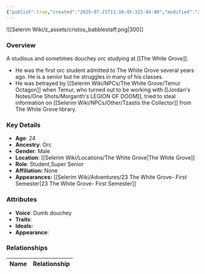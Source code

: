 ```yaml
---
{"publish":true,"created":"2025-07-21T11:30:45.323-04:00","modified":"2025-07-27T18:17:15.332-04:00","published":"2025-07-27T18:17:15.332-04:00","cssclasses":"","Age":"24","Ancestry":"Orc","Gender":"Male","Location":["[[Selerim Wiki/Locations/The White Grove]]"],"Role":["Student","Super Senior"],"Affiliation":["None"],"Appearances":["[[23 The White Grove- First Semester]]"]}
---
```



![[Selerim Wiki/z_assets/cristos_babblestaff.png|300]]

### Overview
A studious and sometimes douchey orc studying at [[The White Grove]].

- He was the first orc student admitted to The White Grove several years ago. He is a senior but he struggles in many of his classes.
- He was betrayed by [[Selerim Wiki/NPCs/The White Grove/Temur Octagon]] when Temur, who turned out to be working with [[Jordan's Notes/One Shots/Morganth's LEGION OF DOOM]], tried to steal information on [[Selerim Wiki/NPCs/Other/Tzastis the Collector]] from The White Grove library.

### Key Details
- **Age**: 24
- **Ancestry**: Orc
- **Gender**: Male
- **Location**: [[Selerim Wiki/Locations/The White Grove\|The White Grove]]
- **Role**: Student,Super Senior
- **Affiliation:** None
- **Appearances:** [[Selerim Wiki/Adventures/23 The White Grove- First Semester\|23 The White Grove- First Semester]]

### Attributes
- **Voice**: Dumb douchey
- **Traits**: 
- **Ideals:** 
- **Appearance**:

### Relationships

| Name              | Relationship |
| ----------------- | ------------ |

